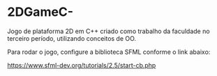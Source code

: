 # 2DGameC-
Jogo de plataforma 2D em C++ criado como trabalho da faculdade no terceiro período, utilizando conceitos de OO.

Para rodar o jogo, configure a biblioteca SFML conforme o link abaixo:

https://www.sfml-dev.org/tutorials/2.5/start-cb.php
